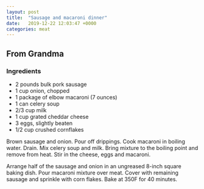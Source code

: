 ```yaml
---
layout: post
title:  "Sausage and macaroni dinner"
date:   2019-12-22 12:03:47 +0000
categories: meat
---
```


## From Grandma
### Ingredients
* 2 pounds bulk pork sausage
* 1 cup onion, chopped
* 1 package of elbow macaroni (7 ounces)
* 1 can celery soup
* 2/3 cup milk
* 1 cup grated cheddar cheese
* 3 eggs, slightly beaten
* 1/2 cup crushed cornflakes


Brown sausage and onion. Pour off drippings. Cook macaroni in boiling water. Drain. Mix celery soup and milk. Bring mixture to the boiling point and remove from heat. Stir in the cheese, eggs and macaroni.

Arrange half of the sausage and onion in an ungreased 8-inch square baking dish. Pour macaroni mixture over meat. Cover with remaining sausage and sprinkle with corn flakes. Bake at 350F for 40 minutes.
